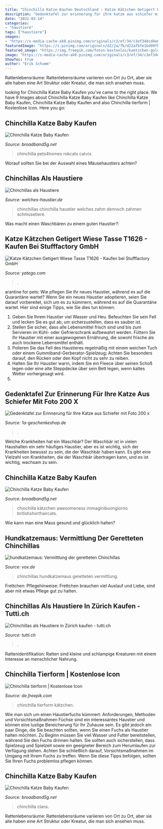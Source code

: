 ```yaml
---
title: "Chinchilla Katze Kaufen Deutschland : Katze Kätzchen Getigert Wiese Tasse T1626"
description: "Gedenktafel zur erinnerung für ihre katze aus schiefer mit foto 200 x"
date: "2022-03-14"
categories:
- "haustiere"
tags: ["haustiere"]
images:
- "https://s-media-cache-ak0.pinimg.com/originals/c3/ef/34/c3ef34dcd4e6096fae0cb0c34ac208e1.jpg"
featuredImage: "https://i.pinimg.com/originals/d2/2a/fb/d22afbfe1bd99fba6b8b85f1c5470ccf.jpg"
featured_image: "https://img.freepik.com/fotos-kostenlos/kaetzchen-golden-chinchilla-british-auf-einem-rosa-raum-mit-einer-kugel_106368-643.jpg?size=626&amp;ext=jpg"
image: "https://s-media-cache-ak0.pinimg.com/originals/c3/ef/34/c3ef34dcd4e6096fae0cb0c34ac208e1.jpg"
ShowToc: true
author: "Erik Schumm"
---
```



Rattenlebensräume: Rattenlebensräume variieren von Ort zu Ort, aber sie alle haben eine Art Struktur oder Kreatur, die man sich ansehen muss.

	

		
looking for Chinchilla Katze Baby Kaufen you've came to the right place. We have 9 Images about Chinchilla Katze Baby Kaufen like Chinchilla Katze Baby Kaufen, Chinchilla Katze Baby Kaufen and also Chinchilla tierform | Kostenlose Icon. Here you go:
		
    
## Chinchilla Katze Baby Kaufen

<img loading=lazy src="https://s-media-cache-ak0.pinimg.com/originals/c3/ef/34/c3ef34dcd4e6096fae0cb0c34ac208e1.jpg" onerror="this.onerror=null;this.src='https://tse3.mm.bing.net/th?id=OIP._x7HPZgCz4UI769qt8g7GQHaF2&amp;pid=15.1';" alt="Chinchilla Katze Baby Kaufen">

_Source: broadband5g.net_

>chinchilla pets4homes rokcats catvix. 

	

Worauf sollten Sie bei der Auswahl eines Mäusehaustiers achten?

    
## Chinchillas Als Haustiere

<img loading=lazy src="https://www.welches-haustier.de/files/img/chinchilla.jpg" onerror="this.onerror=null;this.src='https://tse4.mm.bing.net/th?id=OIP.RuYGV89EWv-VHlIq-waXAQHaEf&amp;pid=15.1';" alt="Chinchillas als Haustiere">

_Source: welches-haustier.de_

>chinchillas chinchilla haustier welches zahm dennoch zahmen schmusetiere. 

	

Was macht einen Waschbären zu einem guten Haustier?:

    
## Katze Kätzchen Getigert Wiese Tasse T1626 - Kaufen Bei Stufffactory GmbH

<img loading=lazy src="https://picture.yatego.com/images/5fb7d6aede4db2.6/big_31e6e5a2ff7e9adcd2a313245ab33d93-kqh/katze-ktzchen-getigert-wiese-tasse-t1626.jpg" onerror="this.onerror=null;this.src='https://tse3.mm.bing.net/th?id=OIP.AO_lZhrELaaOK-_dJG6yvQHaDg&amp;pid=15.1';" alt="Katze Kätzchen Getigert Wiese Tasse T1626 - Kaufen bei Stufffactory GmbH">

_Source: yatego.com_

>. 

	

arantine for pets: Wie pflegen Sie Ihr neues Haustier, während es auf die Quarantäne wartet?
Wenn Sie ein neues Haustier adoptieren, seien Sie darauf vorbereitet, sich um es zu kümmern, während es auf die Quarantäne wartet. Hier sind einige Tipps, wie Sie dies tun können:
1. Geben Sie Ihrem Haustier viel Wasser und Heu. Befeuchten Sie sein Fell und lecken Sie es gut ab, um sicherzustellen, dass es sauber ist.
2. Stellen Sie sicher, dass alle Lebensmittel frisch sind und bis zum Servieren im Kühl- oder Gefrierschrank aufbewahrt werden. Füttern Sie Ihr Haustier mit einer ausgewogenen Ernährung, die sowohl frische als auch trockene Lebensmittel enthält.
3. Polieren Sie das Fell des Haustieres regelmäßig mit einem weichen Tuch oder einem Gummiband-Gerberator-Spielzeug; Achten Sie besonders darauf, den Rücken oder den Kopf nicht zu sehr zu reiben.
4. Halten Sie Ihr Haustier warm, indem Sie ein Fleece über seinen Schoß legen oder eine alte Steppdecke über sein Bett legen, wenn kaltes Wetter vorhergesagt wird.
5.

    
## Gedenktafel Zur Erinnerung Für Ihre Katze Aus Schiefer Mit Foto 200 X

<img loading=lazy src="https://www.1a-geschenkeshop.de/artimg/large/proverdi-gmbh-gedenktafel-zur-erinnerung-fuer-ihre-katze-aus-schiefer-mit-foto-200-x-150-mm-querformat-mit-foto-in-herzform-6212_16601.jpg" onerror="this.onerror=null;this.src='https://tse4.mm.bing.net/th?id=OIP.SEfrCWWFMHH_48xHfot5TgHaHa&amp;pid=15.1';" alt="Gedenktafel zur Erinnerung für Ihre Katze aus Schiefer mit Foto 200 x">

_Source: 1a-geschenkeshop.de_

>. 

	

Welche Krankheiten hat ein Waschbär?
Der Waschbär ist in vielen Haushalten ein sehr häufiges Haustier, aber es ist wichtig, sich der Krankheiten bewusst zu sein, die der Waschbär haben kann. Es gibt eine Vielzahl von Krankheiten, die der Waschbär übertragen kann, und es ist wichtig, wachsam zu sein.

    
## Chinchilla Katze Baby Kaufen

<img loading=lazy src="https://i.pinimg.com/originals/17/ee/49/17ee4996a504ec04ca25d8709870321b.jpg" onerror="this.onerror=null;this.src='https://tse1.mm.bing.net/th?id=OIP.x_2ydBVYdcIvt4dgU1IpwAHaJ4&amp;pid=15.1';" alt="Chinchilla Katze Baby Kaufen">

_Source: broadband5g.net_

>chinchilla kätzchen awesomeness immaginibuongiorno britishshorthaircats. 

	

Wie kann man eine Maus gesund und glücklich halten?

    
## Hundkatzemaus: Vermittlung Der Geretteten Chinchillas

<img loading=lazy src="https://aisvox-a.akamaihd.net/masters/1325030/zwei-bereits-vermittelte-glueckliche-chinchillas.jpg" onerror="this.onerror=null;this.src='https://tse2.mm.bing.net/th?id=OIP.QyzZC6CE3TwvNsD6jEbgXQHaEL&amp;pid=15.1';" alt="hundkatzemaus: Vermittlung der geretteten Chinchillas">

_Source: vox.de_

>chinchillas hundkatzemaus geretteten vermittlung. 

	

Frettchen: Pflegehinweise: Frettchen brauchen viel Auslauf und Liebe, sind aber mit etwas Pflege gut zu halten.

    
## Chinchillas Als Haustiere In Zürich Kaufen - Tutti.ch

<img loading=lazy src="http://c.tutti.ch/big/2323809212.jpg" onerror="this.onerror=null;this.src='https://tse3.mm.bing.net/th?id=OIP.ZMBDmpRLWA1DC5kPqErc4AHaFh&amp;pid=15.1';" alt="Chinchillas als Haustiere in Zürich kaufen - tutti.ch">

_Source: tutti.ch_

>. 

	

Rattenidentifikation: Ratten sind kleine und schlampige Kreaturen mit einem Interesse an menschlicher Nahrung.

    
## Chinchilla Tierform | Kostenlose Icon

<img loading=lazy src="https://img.freepik.com/fotos-kostenlos/kaetzchen-golden-chinchilla-british-auf-einem-rosa-raum-mit-einer-kugel_106368-643.jpg?size=626&amp;ext=jpg" onerror="this.onerror=null;this.src='https://tse1.mm.bing.net/th?id=OIP.SY18HiWpcsoC85Ua2mPcOAHaE7&amp;pid=15.1';" alt="Chinchilla tierform | Kostenlose Icon">

_Source: de.freepik.com_

>chinchilla tierform kätzchen. 

	

Wie man sich um einen Haustierfuchs kümmert: Anforderungen, Methoden und Vorsichtsmaßnahmen
Füchse sind ein interessantes Haustier und können eine lustige Bereicherung für Ihr Zuhause sein. Es gibt jedoch ein paar Dinge, die Sie beachten sollten, wenn Sie einen Fuchs als Haustier halten möchten. Zu Beginn müssen Sie viel Wasser und Futter bereitstellen, während Sie den Fuchs drinnen halten. Sie sollten auch sicherstellen, dass Spielzeug und Spielzeit sowie ein geeigneter Bereich zum Herumlaufen zur Verfügung stehen. Achten Sie schließlich darauf, Vorsichtsmaßnahmen im Umgang mit Ihrem Fuchs zu treffen. Wenn Sie diese Tipps befolgen, sollten Sie Ihren Fuchs problemlos pflegen können.

    
## Chinchilla Katze Baby Kaufen

<img loading=lazy src="https://i.pinimg.com/originals/d2/2a/fb/d22afbfe1bd99fba6b8b85f1c5470ccf.jpg" onerror="this.onerror=null;this.src='https://tse3.mm.bing.net/th?id=OIP.2niwZpGWjQdrruScWfj8oQHaJ4&amp;pid=15.1';" alt="Chinchilla Katze Baby Kaufen">

_Source: broadband5g.net_

>chinchilla clans. 

	

Rattenlebensräume: Rattenlebensräume variieren von Ort zu Ort, aber sie alle haben eine Art Struktur oder Kreatur, die man sich ansehen muss.

